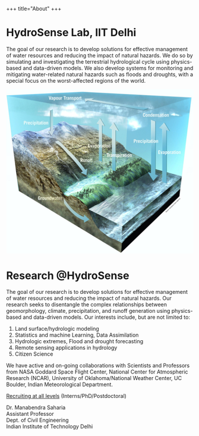 +++
title="About"
+++

# HydroSense Lab, IIT Delhi

The goal of our research is to develop solutions for effective management of water resources and reducing the impact of natural hazards. We do so by simulating and investigating the terrestrial hydrological cycle using physics-based and data-driven models. We also develop systems for monitoring and mitigating water-related natural hazards such as floods and droughts, with a special focus on the worst-affected regions of the world. 

![waterblockimage](/static/img/watercycleblock.jpg)
# Research @HydroSense

The goal of our research is to develop solutions for effective management of water resources and reducing the impact of natural hazards. Our research seeks to disentangle the complex relationships between geomorphology, climate, precipitation, and runoff generation using physics-based and data-driven models. Our interests include, but are not limited to:

1. Land surface/hydrologic modeling
2. Statistics and machine Learning, Data Assimilation
3. Hydrologic extremes, Flood and drought forecasting
4. Remote sensing applications in hydrology
5. Citizen Science


We have active and on-going collaborations with Scientists and Professors from NASA Goddard Space Flight Center, National Center for Atmospheric Research (NCAR), University of Oklahoma/National Weather Center, UC Boulder, Indian Meteorological Department.


[Recruiting at all levels](./join) (Interns/PhD/Postdoctoral)  


Dr. Manabendra Saharia   
Assistant Professor         
Dept. of Civil Engineering         
Indian Institute of Technology Delhi
